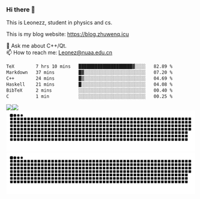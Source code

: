 ### Hi there 👋

<!--
**Leonezz/Leonezz** is a ✨ _special_ ✨ repository because its `README.md` (this file) appears on your GitHub profile.

Here are some ideas to get you started:

-->

This is Leonezz, student in physics and cs.

This is my blog website: https://blog.zhuwenq.icu

💬 Ask me about C++/Qt. \
📫 How to reach me: Leonez@nuaa.edu.cn

<!--START_SECTION:waka-->

```text
TeX        7 hrs 10 mins   ████████████████████▓░░░░   82.89 %
Markdown   37 mins         █▓░░░░░░░░░░░░░░░░░░░░░░░   07.20 %
C++        24 mins         █▒░░░░░░░░░░░░░░░░░░░░░░░   04.69 %
Haskell    21 mins         █░░░░░░░░░░░░░░░░░░░░░░░░   04.08 %
BibTeX     2 mins          ░░░░░░░░░░░░░░░░░░░░░░░░░   00.40 %
C          1 min           ░░░░░░░░░░░░░░░░░░░░░░░░░   00.25 %
```

<!--END_SECTION:waka-->

<img align="left" src="https://github-readme-stats.vercel.app/api?username=Leonezz&count_private=true&show_icons=true&include_all_commits=true&theme=vue"/>
<img align="left" src="https://github-readme-stats.vercel.app/api/top-langs/?username=Leonezz&hide=TeX&layout=compact&theme=vue"/>

![GitHub Snake Light](https://raw.githubusercontent.com/Leonezz/Leonezz/output/github-contribution-grid-snake-light.svg#gh-light-mode-only)![GitHub Snake dark](https://raw.githubusercontent.com/Leonezz/Leonezz/output/github-contribution-grid-snake-dark.svg#gh-dark-mode-only)
